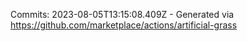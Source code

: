 Commits: 2023-08-05T13:15:08.409Z - Generated via https://github.com/marketplace/actions/artificial-grass
<br>
